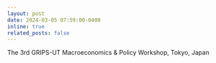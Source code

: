 ```yaml
---
layout: post
date: 2024-03-05 07:59:00-0400
inline: true
related_posts: false
---
```


The 3rd GRIPS-UT Macroeconomics \& Policy Workshop, Tokyo, Japan
